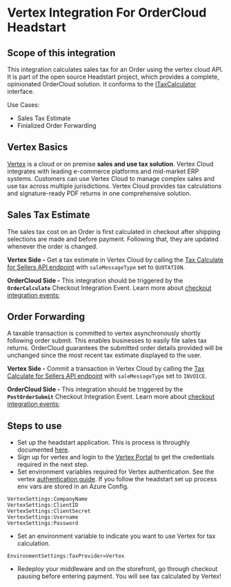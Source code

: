 ﻿# Vertex Integration For OrderCloud Headstart

## Scope of this integration
This integration calculates sales tax for an Order using the vertex cloud API. It is part of the open source Headstart project, which provides a complete, opinionated OrderCloud solution. It conforms to the [ITaxCalculator](../ordercloud.integrations.library/interfaces/ITaxCalculator.cs) interface. 

Use Cases:
- Sales Tax Estimate
- Finialized Order Forwarding 

## Vertex Basics 
[Vertex](https://www.vertexinc.com/) is a cloud or on premise **sales and use tax solution**. Vertex Cloud integrates with leading e-commerce platforms and mid-market ERP systems. Customers can use Vertex Cloud to manage complex sales and use tax across multiple jurisdictions. Vertex Cloud provides tax calculations and signature-ready PDF returns in one comprehensive solution.

## Sales Tax Estimate
The sales tax cost on an Order is first calculated in checkout after shipping selections are made and before payment. Following that, they are updated whenever the order is changed. 

**Vertex Side -** Get a tax estimate in Vertex Cloud by calling the [Tax Calculate for Sellers API endpoint](https://developer.vertexcloud.com/api/docs/#operation/Sale_Post) with `saleMessageType` set to `QUOTATION`.

**OrderCloud Side -** This integration should be triggered by the **`OrderCalculate`** Checkout Integration Event. Learn more about [checkout integration events](https://ordercloud.io/knowledge-base/order-checkout-integration); 

## Order Forwarding
A taxable transaction is committed to vertex asynchronously shortly following order submit. This enables businesses to easily file sales tax returns. OrderCloud guarantees the submitted order details provided will be unchanged since the most recent tax estimate displayed to the user.

**Vertex Side -** Commit a transaction in Vertex Cloud by calling the [Tax Calculate for Sellers API endpoint](https://developer.vertexcloud.com/api/docs/#operation/Sale_Post) with `saleMessageType` set to `INVOICE`.

**OrderCloud Side -** This integration should be triggered by the **`PostOrderSubmit`** Checkout Integration Event. Learn more about [checkout integration events](https://ordercloud.io/knowledge-base/order-checkout-integration); 

## Steps to use
- Set up the headstart application. This is process is throughly documented [here](https://github.com/ordercloud-api/headstart#initial-setup).
- Sign up for vertex and login to the [Vertex Portal](https://portal.vertexsmb.com/Home) to get the credentials required in the next step.  
- Set environment variables required for Vertex authentication. See the vertex [authentication guide](https://developer.vertexcloud.com/access-token/). If you follow the headstart set up process env vars are stored in an Azure Config.   
```
VertexSettings:CompanyName
VertexSettings:ClientID
VertexSettings:ClientSecret
VertexSettings:Username    
VertexSettings:Password
```
- Set an environment variable to indicate you want to use Vertex for tax calculation.
```
EnvironmentSettings:TaxProvider=Vertex
```
- Redeploy your middleware and on the storefront, go through checkout pausing before entering payment. You will see tax calculated by Vertex!
